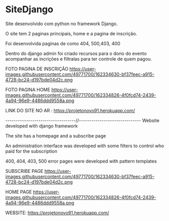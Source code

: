 # SiteDjango

Site desenvolvido com python no framework Django.

O site tem 2 paginas principais, home e a pagina de inscrição.

Foi desenvolvida paginas de como 404, 500,403, 400 

Dentro do django admin foi criado recursos para o dono do evento acompanhar as incrições e filtralas para ter controle de quem pagou.

FOTO PAGINA DE INSCRIÇÃO
https://user-images.githubusercontent.com/49771700/162334630-bf37feec-a915-4728-bc24-d197bde04d2c.png

FOTO PAGINA HOME 
https://user-images.githubusercontent.com/49771700/162334826-4f0fcd74-2439-4a94-96e9-4486ddd9558a.png

LINK DO SITE NO AR : https://projetonovo91.herokuapp.com/







----------------------------------//------------------------------
Website developed with django framework

The site has a homepage and a subscribe page

An administration interface was developed with some filters to control who paid for the subscription


400, 404, 403, 500 error pages were developed with
pattern templates
 
 
SUBSCRIBE PAGE
https://user-images.githubusercontent.com/49771700/162334630-bf37feec-a915-4728-bc24-d197bde04d2c.png

HOME PAGE
https://user-images.githubusercontent.com/49771700/162334826-4f0fcd74-2439-4a94-96e9-4486ddd9558a.png

WEBSITE: https://projetonovo91.herokuapp.com/
